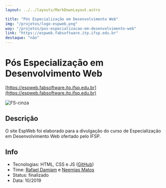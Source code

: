 ```yaml
---
layout: ../../layouts/MarkDownLayout.astro

title: "Pós Especialização em Desenvolvimento Web"
img: "/projetos/logo-espweb.png"
way: "/projetos/pos-especializacao-em-desenvolvimento-web"
link: "https://espweb.fabsoftware.itp.ifsp.edu.br"
destaque: "não"
---
```


# Pós Especialização em Desenvolvimento Web
[https://espweb.fabsoftware.itp.ifsp.edu.br](https://espweb.fabsoftware.itp.ifsp.edu.br)

![FS-cinza](/projetos/logo-espweb.png)

## Descrição

O site EspWeb foi elaborado para a divulgação do curso de Especialização em Desenvolvimento Web ofertado pelo IFSP.

## Info

- Tecnologias: HTML, CSS e JS ([GitHub](https://github.com/fabsoftwareitp/espweb))
- Time: [Rafael Damiam](/membros/rafael-damiam) e [Neemias Matos](/membros/neemias-matos)
- Status: finalizado
- Data: 10/2019 